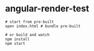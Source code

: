 angular-render-test
===================

```
# start from pre-built
open index.html # bundle pre-built

# or build and watch
npm install
npm start
```
